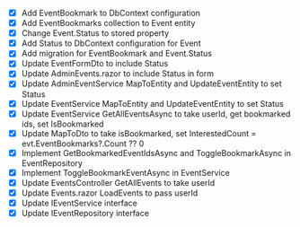 - [x] Add EventBookmark to DbContext configuration
- [x] Add EventBookmarks collection to Event entity
- [x] Change Event.Status to stored property
- [x] Add Status to DbContext configuration for Event
- [x] Add migration for EventBookmark and Event.Status
- [x] Update EventFormDto to include Status
- [x] Update AdminEvents.razor to include Status in form
- [x] Update AdminEventService MapToEntity and UpdateEventEntity to set Status
- [x] Update EventService MapToEntity and UpdateEventEntity to set Status
- [x] Update EventService GetAllEventsAsync to take userId, get bookmarked ids, set IsBookmarked
- [x] Update MapToDto to take isBookmarked, set InterestedCount = evt.EventBookmarks?.Count ?? 0
- [x] Implement GetBookmarkedEventIdsAsync and ToggleBookmarkAsync in EventRepository
- [x] Implement ToggleBookmarkEventAsync in EventService
- [x] Update EventsController GetAllEvents to take userId
- [x] Update Events.razor LoadEvents to pass userId
- [x] Update IEventService interface
- [x] Update IEventRepository interface
